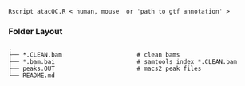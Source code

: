 ```Rscript atacQC.R < human, mouse  or 'path to gtf annotation' >```

### Folder Layout
    .
    ├── *.CLEAN.bam                     # clean bams
    ├── *.bam.bai                       # samtools index *.CLEAN.bam
    ├── peaks.OUT                       # macs2 peak files 
    └── README.md
